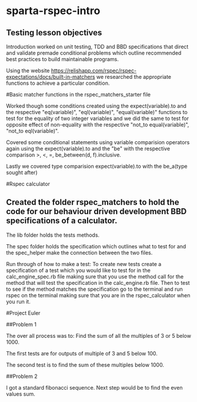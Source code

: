 # sparta-rspec-intro

## Testing lesson objectives

Introduction worked on unit testing, TDD and BBD specifications that direct and validate premade conditional problems which outline recommended best practices to build maintainable programs. 

Using the website https://relishapp.com/rspec/rspec-expectations/docs/built-in-matchers we researched the appropriate functions to achieve a particular condition.

#Basic matcher functions in the rspec_matchers_starter file

Worked though some conditions created using the expect(variable).to and the respective "eq(variable)", "eql(variable)", "equal(variable)" functions to test for the equality of two integer variables and we did the same to test for opposite effect of non-equality with the respective "not_to equal(variable)", "not_to eql(variable)". 

Covered some conditional statements using variable comparision operators again using the expect(variable).to and the "be" with the respective comparison >, <, =, be_between(d, f).inclusive.

Lastly we covered type comparision expect(variable).to with the be_a(type sought after)   
	

#Rspec calculator 

## Created the folder rspec_matchers to hold the code for our behaviour driven development BBD specifications of a calculator.

The lib folder holds the tests methods.

The spec folder holds the specification which outlines what to test for and the spec_helper make the connection between the two files. 

Run through of how to make a test:
To create new tests create a specification of a test which you would like to test for in the calc_engine_spec.rb file making sure that you use the method call for the method that will test the specification in the calc_engine.rb file. 
Then to test to see if the method matches the specification go to the terminal and run rspec on the terminal making sure that you are in the rspec_calculator when you run it.

#Project Euler

##Problem 1 

The over all process was to: Find the sum of all the multiples of 3 or 5 below 1000.

The first tests are for outputs of multiple of 3 and 5 below 100.

The second test is to find the sum of these multiples below 1000. 

##Problem 2

I got a standard fibonacci sequence. 
Next step would be to find the even values sum.  
 




